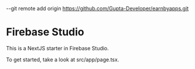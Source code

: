--git remote add origin https://github.com/Gupta-Developer/earnbyapps.git
# Firebase Studio

This is a NextJS starter in Firebase Studio.

To get started, take a look at src/app/page.tsx.
